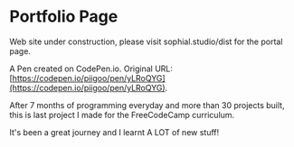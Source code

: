 # Portfolio Page
Web site under construction, please visit sophial.studio/dist for the portal page.


A Pen created on CodePen.io. Original URL: [https://codepen.io/piigoo/pen/yLRoQYG](https://codepen.io/piigoo/pen/yLRoQYG).

After 7 months of programming everyday and more than 30 projects built, this is last project I made for the FreeCodeCamp curriculum. 

It's been a great journey and I learnt A LOT of new stuff!
